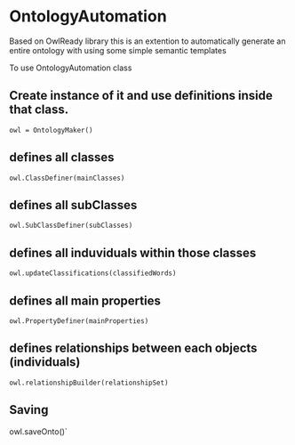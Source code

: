 # OntologyAutomation

Based on OwlReady library this is an extention to automatically generate an entire ontology with using some simple semantic templates

To use OntologyAutomation class

## Create instance of it and use definitions inside that class.
`owl = OntologyMaker()`
## defines all classes
`owl.ClassDefiner(mainClasses)`
## defines all subClasses
`owl.SubClassDefiner(subClasses)` 
## defines all induviduals within those classes
`owl.updateClassifications(classifiedWords) `
## defines all main properties
`owl.PropertyDefiner(mainProperties)`
## defines relationships between each objects (individuals)
`owl.relationshipBuilder(relationshipSet)`
## Saving
owl.saveOnto()`
